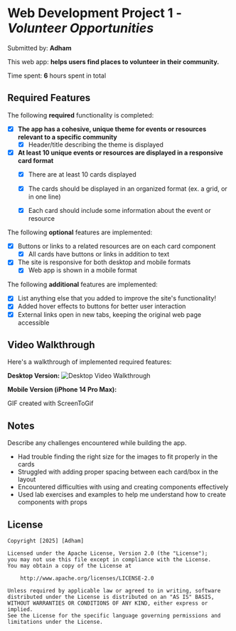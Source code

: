 # Web Development Project 1 - *Volunteer Opportunities*

Submitted by: **Adham**

This web app: **helps users find places to volunteer in their community.**

Time spent: **6** hours spent in total

## Required Features

The following **required** functionality is completed:

- [x] **The app has a cohesive, unique theme for events or resources relevant to a specific community**
  - [x] Header/title describing the theme is displayed
- [x] **At least 10 unique events or resources are displayed in a responsive card format**
  - [x] There are at least 10 cards displayed 
  - [x] The cards should be displayed in an organized format (ex. a grid, or in one line)
  - [x] Each card should include some information about the event or resource


The following **optional** features are implemented:

- [x] Buttons or links to a related resources are on each card component
  - [x] All cards have buttons or links in addition to text
- [x] The site is responsive for both desktop and mobile formats
  - [x] Web app is shown in a mobile format

The following **additional** features are implemented:

* [x] List anything else that you added to improve the site's functionality!
* [x] Added hover effects to buttons for better user interaction
* [x] External links open in new tabs, keeping the original web page accessible
## Video Walkthrough

Here's a walkthrough of implemented required features:

**Desktop Version:**
<img src='https://imgur.com/a/project1-ibbvgp4' title='Desktop Video Walkthrough' width='' alt='Desktop Video Walkthrough' />

**Mobile Version (iPhone 14 Pro Max):**
<!--<img src='' title='Mobile Video Walkthrough' width='' alt='Mobile Video Walkthrough' /> -->

GIF created with ScreenToGif

<!-- Recommended tools:
[Kap](https://getkap.co/) for macOS
[ScreenToGif](https://www.screentogif.com/) for Windows
[peek](https://github.com/phw/peek) for Linux. -->

## Notes

Describe any challenges encountered while building the app.

- Had trouble finding the right size for the images to fit properly in the cards
- Struggled with adding proper spacing between each card/box in the layout
- Encountered difficulties with using and creating components effectively
- Used lab exercises and examples to help me understand how to create components with props

## License

    Copyright [2025] [Adham]

    Licensed under the Apache License, Version 2.0 (the "License");
    you may not use this file except in compliance with the License.
    You may obtain a copy of the License at

        http://www.apache.org/licenses/LICENSE-2.0

    Unless required by applicable law or agreed to in writing, software
    distributed under the License is distributed on an "AS IS" BASIS,
    WITHOUT WARRANTIES OR CONDITIONS OF ANY KIND, either express or implied.
    See the License for the specific language governing permissions and
    limitations under the License.